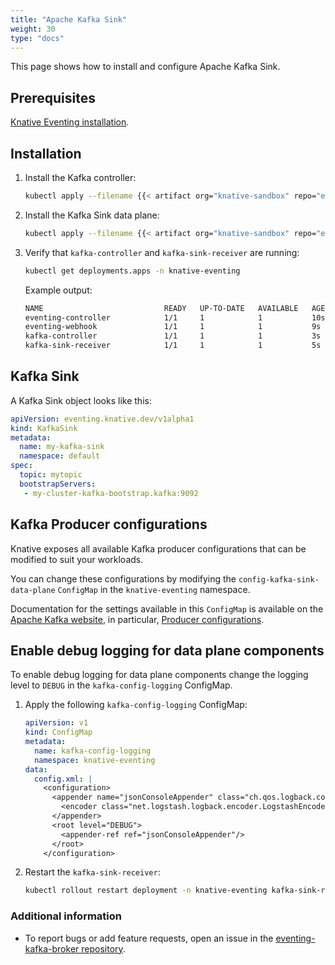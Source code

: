 ```yaml
---
title: "Apache Kafka Sink"
weight: 30
type: "docs"
---
```


This page shows how to install and configure Apache Kafka Sink.

## Prerequisites

[Knative Eventing installation](./../../install/any-kubernetes-cluster.md#installing-the-eventing-component).

## Installation

1. Install the Kafka controller:

    ```bash
    kubectl apply --filename {{< artifact org="knative-sandbox" repo="eventing-kafka-broker" file="eventing-kafka-controller.yaml" >}}
    ```

1. Install the Kafka Sink data plane:

    ```bash
    kubectl apply --filename {{< artifact org="knative-sandbox" repo="eventing-kafka-broker" file="eventing-kafka-sink.yaml" >}}
    ```

1. Verify that `kafka-controller` and `kafka-sink-receiver` are running:

    ```bash
    kubectl get deployments.apps -n knative-eventing
    ```

    Example output:

    ```bash
    NAME                           READY   UP-TO-DATE   AVAILABLE   AGE
    eventing-controller            1/1     1            1           10s
    eventing-webhook               1/1     1            1           9s
    kafka-controller               1/1     1            1           3s
    kafka-sink-receiver            1/1     1            1           5s
    ```

## Kafka Sink

A Kafka Sink object looks like this:

```yaml
apiVersion: eventing.knative.dev/v1alpha1
kind: KafkaSink
metadata:
  name: my-kafka-sink
  namespace: default
spec:
  topic: mytopic
  bootstrapServers:
   - my-cluster-kafka-bootstrap.kafka:9092
```

## Kafka Producer configurations

Knative exposes all available Kafka producer configurations that can be modified to suit your workloads.

You can change these configurations by modifying the `config-kafka-sink-data-plane` `ConfigMap` in
the `knative-eventing` namespace.

Documentation for the settings available in this `ConfigMap` is available on the
[Apache Kafka website](https://kafka.apache.org/documentation/),
in particular, [Producer configurations](https://kafka.apache.org/documentation/#producerconfigs).

## Enable debug logging for data plane components

To enable debug logging for data plane components change the logging level to `DEBUG` in the `kafka-config-logging` ConfigMap.

1. Apply the following `kafka-config-logging` ConfigMap:

    ```yaml
    apiVersion: v1
    kind: ConfigMap
    metadata:
      name: kafka-config-logging
      namespace: knative-eventing
    data:
      config.xml: |
        <configuration>
          <appender name="jsonConsoleAppender" class="ch.qos.logback.core.ConsoleAppender">
            <encoder class="net.logstash.logback.encoder.LogstashEncoder"/>
          </appender>
          <root level="DEBUG">
            <appender-ref ref="jsonConsoleAppender"/>
          </root>
        </configuration>
    ```

2. Restart the `kafka-sink-receiver`:

    ```bash
    kubectl rollout restart deployment -n knative-eventing kafka-sink-receiver
    ```

### Additional information

- To report bugs or add feature requests, open an issue in the [eventing-kafka-broker repository](https://github.com/knative-sandbox/eventing-kafka-broker).
